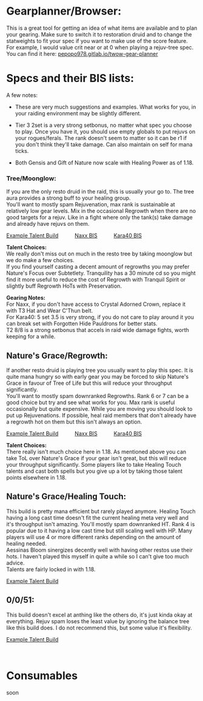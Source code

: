 # Gearplanner/Browser:
This is a great tool for getting an idea of what items are available and to plan your gearing. Make sure to switch it to restoration druid and to change the statweights to fit your spec if you want to make use of the score feature.   
For example, I would value crit near or at 0 when playing a rejuv-tree spec.   
You can find it here:
<a target="_blank" rel="noopener noreferrer" href="https://pepopo978.gitlab.io/twow-gear-planner/">pepopo978.gitlab.io/twow-gear-planner</a>

# Specs and their BIS lists:

A few notes:

- These are very much suggestions and examples. What works for you, in your raiding environment may be slightly different.

- Tier 3 2set is a very strong setbonus, no matter what spec you choose to play. Once you have it, you should use empty globals to put rejuvs on your rogues/ferals. The rank doesn't seem to matter so it can be r1 if you don't think they'll take damage. Can also maintain on self for mana ticks.

- Both Gensis and Gift of Nature now scale with Healing Power as of 1.18.

### Tree/Moonglow: 
If you are the only resto druid in the raid, this is usually your go to. The tree aura provides a strong buff to your healing group.   
You'll want to mostly spam Rejuvenation, max rank is sustainable at relatively low gear levels. Mix in the occasional Regrowth when there are no good targets for a rejuv. Like in a fight where only the tank(s) take damage and already have rejuvs on them.   

<a target="_blank" rel="noopener noreferrer" href="https://talents.turtle-wow.org/druid?points=oAAbIKAY--FAAoBbFAAKFQB)">Example Talent Build</a> &nbsp; &nbsp; &nbsp; &nbsp; &nbsp;
<a target="_blank" rel="noopener noreferrer" href="https://pepopo978.gitlab.io/twow-gear-planner/?d=eJxNkE1rwzAMhv9K8bkb8UcSp-ft0NOgHezsek5syBex2zJK__skOYWcpFeP9UrWg_kjOzDecCnYnvlPEELxSoMYkQhZyAoFkpIXEkmkHq15gYJ6GlWXIC7UI5oKyYVIWWgFwmaiNBpYcqu5xJ77QohXhSJFXVIXuNCQuyrabiAi6hLNJyQQc7OQDfp6s05pJKl1gbpB4xeiKesCGn3712r4rN-eoM3HUbJGsV26DRlJcmjD9jxtEOsZZJPllqa1sUGbJNYjK5xwubZtzN-a5hSmEcSDheSG77_ZAfhK3i1A59t8hCrgtFwd3NObxdgEDN737uZ6dqiKPevc-ItFSIGDQw1vexPjeXYW_D6Wa_jdve1OLqZpMTiSPWErs3Qubb0kFGkFLjQ8GEwX7Nn6aQKoQM_ljwudhx6OdDQnB7M3tRQ9rZGiXaOPibLo7zlaiBp1TDkLCN5LKM2vzGDyfP4D2jqwCg)">Naxx BIS</a> &nbsp; &nbsp; &nbsp; &nbsp; &nbsp;
<a target="_blank" rel="noopener noreferrer" href="https://pepopo978.gitlab.io/twow-gear-planner/?d=eJxNkM1uwyAQhF8l4pxW5s_YObeHnCollXomFBskx7aAJKqivHt3wZZ8Yme_2WXgSdyRHIiUtJJkT9wnCCZo3YAYkQjFWyQjEnBxJHElFEWeaYVC26Vs45KhyERWjQBh1hkkJm9TlOPMIywReJVVnuJNhcYrIsZqnkUmTEn0TUjgDMXBWwzmdFnFmvwavQRQLS4uRtFimscSoMG9wxqNo9h-QbcSnOm2oTtfbpJUZbX9ns6zfBevalHklqaFCRxM2Unb8smXW9fF8qxpTn4aQTyJT_b6_TdbAF_J2QB0vs9H6AJO4WbhP50O2iRg4B_s3Q7kUFd70tvxF5tQAocNCryDjvE8WwP7PsLN_-7edicb0xQ0XklekEqH3qbtLg7NHIGyBgxX3XtzNm6aAArQs_yxvncwQ5GO-mTh7k0vRZdjpGiW08WUq-ge5TRwNqhjKpVH8C6hNa-VxuL1-gcWCLAg)">Kara40 BIS</a>

**Talent Choices:**   
We really don't miss out on much in the resto tree by taking moonglow but we do make a few choices.    
If you find yourself casting a decent amount of regrowths you may prefer Nature's Focus over Subtetlety. Tranquility has a 30 minute cd so you might find it more useful to reduce the cost of Regrowth with Tranquil Spirit or slightly buff Regrowth HoTs with Preservation.

**Gearing Notes:**  
For Naxx, if you don't have access to Crystal Adorned Crown, replace it with T3 Hat and Wear C'Thun belt.   
For Kara40: 5 set 3.5 is very strong, if you do not care to play around it you can break set with Forgotten Hide Pauldrons for better stats.   
T2 8/8 is a strong setbonus that accels in raid wide damage fights, worth keeping for a while.

## Nature's Grace/Regrowth:  
If another resto druid is playing tree you usually want to play this spec. It is quite mana hungry so with early gear you may be forced to skip Nature's Grace in favour of Tree of Life but this will reduce your throughput significantly.  
You'll want to mostly spam downranked Regrowths. Rank 6 or 7 can be a good choice but try and see what works for you. Max rank is useful occasionally but quite expensive. While you are moving you should look to put up Rejuvenations. If possible, heal raid members that don't already have a regrowth hot on them but this isn't always an option.   


<a target="_blank" rel="noopener noreferrer" href="https://talents.turtle-wow.org/druid?points=oAAbYKAYAI--FAFABbFCAIF)">Example Talent Build</a> &nbsp; &nbsp; &nbsp; &nbsp; &nbsp;
<a target="_blank" rel="noopener noreferrer" href="https://pepopo978.gitlab.io/twow-gear-planner/?d=eJxNkE1vwjAMhv8KyplN-Wqbct4OnCbBpJ1DlpJIpa2aAJoQ_322U6Se7NdP_Nrxg4U92zHJa2nYloVPFFrUKAYiiqsaBZJKcIUkIRHGCI6CelrdVCBO1CPbGsmJSMWNBuEK0QYNHLk1QmHPfV5QWxR1KcMlqEtBtSJBRDYVmo9IIC7NqqX97ctKkVoWaFo0JiQqg1b3ZQESPX2nVQbn9-sTdIVo1aBYL93F5Tq1JrU-TxclwlpIXp7KNc1Lo0bPLJfZ9PfTtetS-dY45TgOIB4sZn_5_ps8gK8c_Ax0uk17qALO89XDPYOdrcvA4H3vb75nu5pv2dkPv1iEFDg4NPC2tykdJ-_A72O-xt_N2-bgUx5niyPZE7ay89nntZeCIq0gpIEHF3uO7ujCOALUoKfqx8dzgB6BdLAHD7NXtZwCrZGTW2JImbIU7iU6iAZ1yiWLCN4rKE2vzGLyfP4D1FmwAA)">Naxx BIS</a> &nbsp; &nbsp; &nbsp; &nbsp; &nbsp;
<a target="_blank" rel="noopener noreferrer" href="https://pepopo978.gitlab.io/twow-gear-planner/?d=eJxNUMtuwyAQ_JWIc1oZMH7k3B5yqpRU6plQbJAc2wKSqIry791dbMkndh47DDyZO7IDK2vZVmzP3CcAOMeVVAiQVLyQDYCIilKKCwSoiLas0XbJilSoXEhRRVMCMGsaKobSai5x5xHyEpcFIdqSTYHGK0pCVJIAKaJW6JuOuWXIDtliMadzlGgUoaVA3WIwGblqMOqxvHFAkreS_MNCdmtV7N1tq3Z-fXlNaPspnRcoVlwU2SqWuEQXy6LEnSSWG-lXL7eui9k1zclPI4An88lev_9mC8JXcjaAOt_nI7Agp3Cz8IFOB20SaOAf7N0O7FAVe9bb8RdJGEGHhBq8g47xPFsDeR_h5n93b7uTjWkKGq9kL2ilQ2_TNksCSRW4aMBw1b03Z-OmCcQS8Kx-rO8d7HBUR32ycPeGS9FRjRTNcrqYaIrukU8DZ4M4pjx5FN4VUPM6aRxer38hCawR)">Kara40 BIS</a>
 

**Talent Choices:**   
There really isn't much choice here in 1.18. As mentioned above you can take ToL over Nature's Grace if your gear isn't great, but this will reduce your throughput significantly. Some players like to take Healing Touch talents and cast both spells but you give up a lot by taking those talent points elsewhere in 1.18.   

## Nature's Grace/Healing Touch:   
This build is pretty mana efficient but rarely played anymore. Healing Touch having a long cast time doesn't fit the current healing meta very well and it's throughput isn't amazing. You'll mostly spam downranked HT. Rank 4 is popular due to it having a low cast time but still scaling well with HP. Many players will use 4 or more different ranks depending on the amount of healing needed.    
Aessinas Bloom sinergizes decently well with having other restos use their hots. I haven't played this myself in quite a while so I can't give too much advice.    
Talents are fairly locked in with 1.18.   

<a target="_blank" rel="noopener noreferrer" href="https://talents.turtle-wow.org/druid?points=oAAbYKAYAI--FAtABbFAQI)">Example Talent Build</a> 


## 0/0/51:   
This build doesn't excel at anthing like the others do, it's just kinda okay at everything. Rejuv spam loses the least value by ignoring the balance tree like this build does. I do not recommend this, but some value it's flexibility. 

<a target="_blank" rel="noopener noreferrer" href="https://talents.turtle-wow.org/druid?points=--FAtoBbFFQLFQB)">Example Talent Build</a> 

&nbsp;

# Consumables

soon